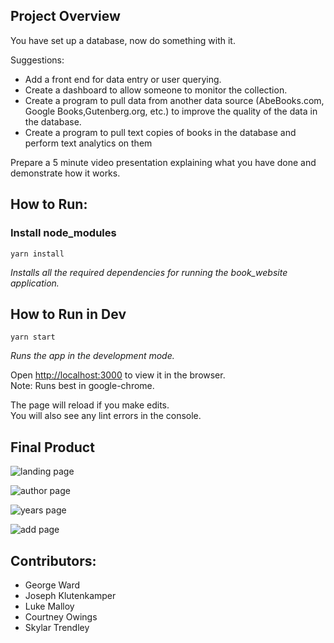 ## Project Overview
You have set up a database, now do something with it. 

Suggestions:
- Add a front end for data entry or user querying.
- Create a dashboard to allow someone to monitor the collection.
- Create a program to pull data from another data source (AbeBooks.com, Google Books,Gutenberg.org, etc.) to improve the quality of the data in the database.
- Create a program to pull text copies of books in the database and perform text analytics on them

Prepare a 5 minute video presentation explaining what you have done and demonstrate how it works.  


## How to Run:
### Install node_modules

`yarn install`

*Installs all the required dependencies for running the book_website application.*

## How to Run in Dev

`yarn start`

*Runs the app in the development mode.<br />*

Open [http://localhost:3000](http://localhost:3000) to view it in the browser.<br />
Note: Runs best in google-chrome.

The page will reload if you make edits.<br />
You will also see any lint errors in the console.

## Final Product
![landing page](.././screenshots/landing.png)

![author page](.././screenshots/authors.png)

![years page](.././screenshots/years.png)

![add page](.././screenshots/add.png)



## Contributors:
- George Ward
- Joseph Klutenkamper
- Luke Malloy
- Courtney Owings
- Skylar Trendley
